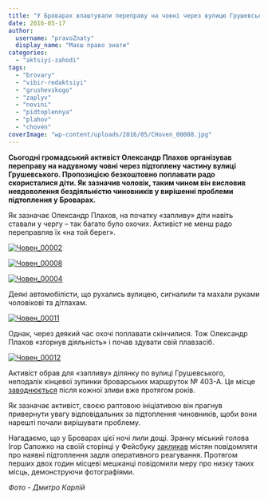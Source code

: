 ```yaml
---
title: "У Броварах влаштували переправу на човні через вулицю Грушевського – ФОТОРЕПОРТАЖ"
date: 2016-05-17
author: 
  username: "pravoZnaty"
  display_name: "Маєш право знати"
categories: 
  - "aktsiyi-zahodi"
tags: 
  - "brovary"
  - "vibir-redaktsiyi"
  - "grushevskogo"
  - "zaplyv"
  - "novini"
  - "pidtoplennya"
  - "plahov"
  - "choven"
coverImage: "wp-content/uploads/2016/05/CHoven_00008.jpg"
---
```


**Сьогодні громадський активіст Олександр Плахов організував переправу на надувному човні через підтоплену частину вулиці Грушевського. Пропозицією безкоштовно поплавати радо скористалися діти. Як зазначив чоловік, таким чином він висловив  невдоволення бездіяльністю чиновників у вирішенні проблеми підтоплення у Броварах.**

Як зазначає Олександр Плахов, на початку «запливу» діти навіть ставали у чергу – так багато було охочих. Активіст не менш радо переправляв їх «на той берег».

[![Човен_00002](https://mpz.brovary.org/wp-content/uploads/2016/05/CHoven_00002.jpg)](https://mpz.brovary.org/wp-content/uploads/2016/05/CHoven_00002.jpg)

[![Човен_00008](https://mpz.brovary.org/wp-content/uploads/2016/05/CHoven_00008.jpg)](https://mpz.brovary.org/wp-content/uploads/2016/05/CHoven_00008.jpg)

[![Човен_00004](https://mpz.brovary.org/wp-content/uploads/2016/05/CHoven_00004.jpg)](https://mpz.brovary.org/wp-content/uploads/2016/05/CHoven_00004.jpg)

Деякі автомобілісти, що рухались вулицею, сигналили та махали руками чоловікові та дітлахам.

[![Човен_00011](https://mpz.brovary.org/wp-content/uploads/2016/05/CHoven_00011.jpg)](https://mpz.brovary.org/wp-content/uploads/2016/05/CHoven_00011.jpg)

Однак, через деякий час охочі поплавати скінчилися. Тож Олександр Плахов «згорнув діяльність» і почав здувати свій плавзасіб.

[![Човен_00012](https://mpz.brovary.org/wp-content/uploads/2016/05/CHoven_00012.jpg)](https://mpz.brovary.org/wp-content/uploads/2016/05/CHoven_00012.jpg)

Активіст обрав для «запливу» ділянку по вулиці Грушевського, неподалік кінцевої зупинки броварських маршруток № 403-А. Це місце [заводнюється](https://mpz.brovary.org/chomu-brovari-pislya-kozhnoyi-zlivi-peretvoryuyutsya-u-venetsiyu/) після кожної зливи вже протягом років.

Як зазначає активіст, своєю раптовою ініціативою він прагнув привернути увагу відповідальних за підтоплення чиновників, щоби вони нарешті почали вирішувати проблему.

Нагадаємо, що у Броварах цієї ночі лили дощі. Зранку міський голова Ігор Сапожко на своїй сторінці у Фейсбуку [закликав](https://mpz.brovary.org/sapozhko-prosyt-povidomlyaty-pro-pidtoplennya-u-brovarah-na-jogo-fejsbuk-storintsi/) містян повідомляти про наявні підтоплення задля оперативного реагування. Протягом перших двох годин місцеві мешканці повідомили меру про низку таких місць, демонструючи фотографіями.

_Фото - Дмитро Карпій_
